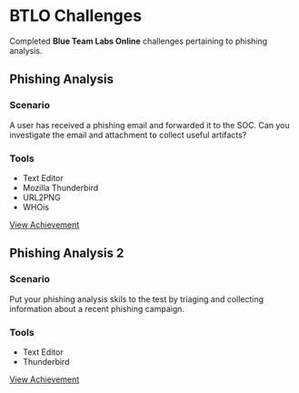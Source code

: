 # BTLO Challenges

Completed **Blue Team Labs Online** challenges pertaining to phishing analysis.

## Phishing Analysis

### Scenario

A user has received a phishing email and forwarded it to the SOC. Can you investigate the email and attachment to collect useful artifacts? 

### Tools

- Text Editor 
- Mozilla Thunderbird 
- URL2PNG 
- WHOis

<a href="https://blueteamlabs.online/achievement/share/challenge/76960/16" target="_blank">View Achievement</a>

## Phishing Analysis 2 

### Scenario

Put your phishing analysis skils to the test by triaging and collecting information about a recent phishing campaign. 

### Tools

- Text Editor
- Thunderbird

<a href="https://blueteamlabs.online/achievement/share/challenge/76960/24" target="_blank">View Achievement</a>
